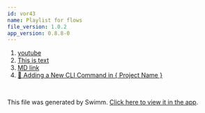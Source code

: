 ```yaml
---
id: vor43
name: Playlist for flows
file_version: 1.0.2
app_version: 0.8.8-0
---
```


<!-- Steps - Do not remove this comment -->
1. [youtube](https://www.youtube.com/watch?v=DcJFdCmN98s&list=RDDcJFdCmN98s&start_radio=1)
2. [This is text](this-is-text.ltl9l.sw.md)
3. [MD link](https://raw.githubusercontent.com/chvancooten/follina.py/main/README.md)
4. [🧰 Adding a New CLI Command in { Project Name }](adding-a-new-cli-command-in-project-name.1i9p6.sw.md)


<br/>

This file was generated by Swimm. [Click here to view it in the app](https://swimm-web-app.web.app/repos/ls4DA2fLasmQuEbT4ipw/docs/vor43).